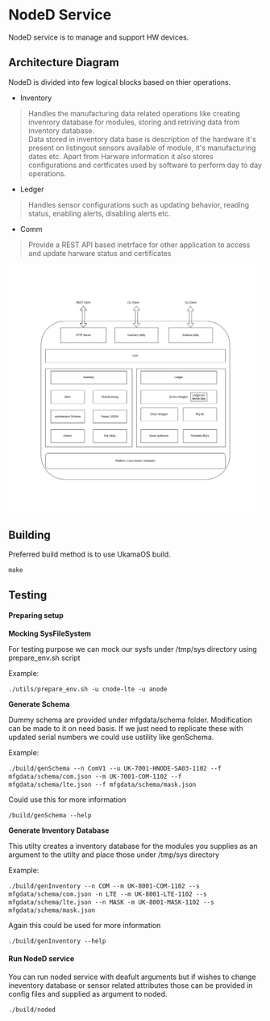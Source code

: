 # NodeD Service

NodeD service is to manage and support HW devices.

## Architecture Diagram
NodeD is divided into few logical blocks based on thier operations.
* Inventory

> Handles the manufacturing data related operations like creating invenrory database for modules, storing and retriving data from inventory database.<br>
Data stored in inventory data base is description of the hardware it's present on listingout sensors available of module,
it's manufacturing dates etc. Apart from Harware information it also stores configurations and certficates used by software to perform day to day operations.


* Ledger

> Handles sensor configurations such as updating behavior, reading status, enabling alerts, disabling alerts etc.

* Comm

> Provide a REST API based inetrface for other application to access and update harware status and certificates

![NodeD](docs/NodeD.jpg)

## Building
Preferred build method is to use UkamaOS build.

```
make
```

## Testing

#### Preparing setup

**Mocking SysFileSystem**

For testing purpose we can mock our sysfs under /tmp/sys directory using prepare_env.sh script

Example:

```
./utils/prepare_env.sh -u cnode-lte -u anode
```

**Generate Schema**

Dummy schema are provided under mfgdata/schema folder. Modification can be made to it on need basis.
If we just need to replicate these with updated serial numbers we could use ustility like genSchema.

Example:

```
./build/genSchema --n ComV1 --u UK-7001-HNODE-SA03-1102 --f mfgdata/schema/com.json --m UK-7001-COM-1102 --f mfgdata/schema/lte.json --f mfgdata/schema/mask.json
```
Could use this for more information

```
/build/genSchema --help
```

**Generate Inventory Database**

This utilty creates a inventory database for the modules you supplies as an argument to the utilty and place those under /tmp/sys directory

Example:

```
./build/genInventory --n COM --m UK-8001-COM-1102 --s mfgdata/schema/com.json -n LTE --m UK-8001-LTE-1102 --s mfgdata/schema/lte.json --n MASK -m UK-8001-MASK-1102 --s mfgdata/schema/mask.json
```

Again this could be used for more information

```
./build/genInventory --help
```

#### Run NodeD service

You can run noded service with deafult arguments but if wishes to change ineventory database or sensor related attributes
those can be provided in config files and supplied as argument to noded.

```
./build/noded
```

